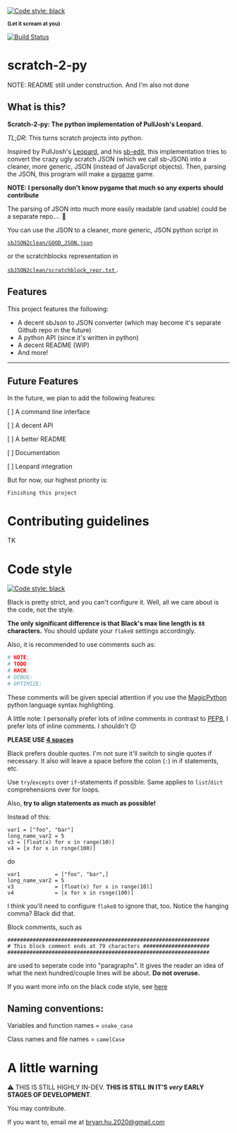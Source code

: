 [![Code style: black](https://img.shields.io/badge/code%20style-black-000000.svg)](https://github.com/psf/black)

**<sup>(Let it scream at you)</sup>**

[![Build Status](https://travis-ci.com/ThatXliner/scratch-2-py.svg?branch=master)](https://travis-ci.com/ThatXliner/scratch-2-py)

# scratch-2-py

NOTE: README still under construction. And I'm also not done

## What is this?

**Scratch-2-py: The python implementation of PullJosh's Leopard.**

_TL;DR_: This turns scratch projects into python.

Inspired by PullJosh's [Leopard](https://github.com/PullJosh/leopard), and his [sb-edit](https://github.com/PullJosh/sb-edit), this implementation tries to convert the crazy ugly scratch JSON (which we call sb-JSON) into a cleaner, more generic, JSON (instead of JavaScript objects). Then, parsing the JSON, this program will make a [pygame](https://www.pygame.org/news) game.

**NOTE: I personally don't know pygame that much so any experts should contribute**

The parsing of JSON into much more easily readable (and usable) could be a separate repo.... :thinking:

You can use the JSON to a cleaner, more generic, JSON python script in

<u>
  <code>sbJSON2clean/GOOD_JSON.json</code>
</u>

or the scratchblocks representation in

<u>
  <code>sbJSON2clean/scratchblock_repr.txt</code>
</u>.

## Features

This project features the following:

- A decent sbJson to JSON converter (which may become it's separate Github repo in the future)
- A python API (since it's written in python)
- A decent README (WIP)
- And more!

---

## Future Features

In the future, we plan to add the following features:

[ ] A command line interface

[ ] A decent API

[ ] A better README

[ ] Documentation

[ ] Leopard integration

But for now, our highest priority is:

`Finishing this project`

# Contributing guidelines

TK

# Code style

[![Code style: black](https://img.shields.io/badge/code%20style-black-000000.svg)](https://github.com/psf/black)

Black is pretty strict, and you can't configure it. Well, all we care about is the code, not the style.

**The only significant difference is that Black's max line length is `88` characters.** You should update your `flake8` settings accordingly. 

Also, it is recommended to use comments such as:

```python
# NOTE:
# TODO:
# HACK:
# DEBUG:
# OPTIMIZE:
```

These comments will be given special attention if you use the [MagicPython](https://github.com/MagicStack/MagicPython) python language syntax highlighting.

A little note: I personally prefer lots of inline comments in contrast to [PEP8](https://www.python.org/dev/peps/pep-0008/#inline-comments), I prefer lots of inline comments. I shouldn't 😔

**PLEASE USE [4 spaces](https://www.python.org/dev/peps/pep-0008/#tabs-or-spaces)**

Black prefers double quotes. I'm not sure it'll switch to single quotes if necessary. It also will leave a space before the colon (`:`) in if statements, etc.

Use `try`/`excepts` over `if`-statements if possible. Same applies to `list`/`dict` comprehensions over for loops.

Also, **try to align statements as much as possible!**

Instead of this:
```
var1 = ["foo", "bar"]
long_name_var2 = 5
v3 = [float(x) for x in range(10)]
v4 = [x for x in rsnge(100)]
```

do
```
var1           = ["foo", "bar",]
long_name_var2 = 5
v3             = [float(x) for x in range(10)]
v4             = [x for x in rsnge(100)]
```
I think you'll need to configure `flake8` to ignore that, too.
Notice the hanging comma? Black did that.


Block comments, such as
```
################################################################
# This block comment ends at 79 characters #####################
################################################################
```

are used to seperate code into "paragraphs". It gives the reader an idea of what the next hundred/couple lines will be about. **Do not overuse.**

If you want more info on the black code style, see [here](https://black.readthedocs.io/en/stable/the_black_code_style.html)

## Naming conventions:
Variables and function names = `snake_case`

Class names and file names   = `camelCase`


# A little warning

:warning: THIS IS STILL HIGHLY IN-DEV. **THIS IS STILL IN IT'S _very_ EARLY STAGES OF DEVELOPMENT**.

You may contribute.

If you want to, email me at bryan.hu.2020@gmail.com
